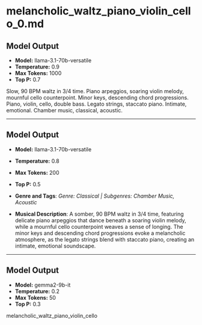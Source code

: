 # melancholic_waltz_piano_violin_cello_0.md

## Model Output
- **Model:** llama-3.1-70b-versatile
- **Temperature:** 0.9
- **Max Tokens:** 1000
- **Top P:** 0.7

Slow, 90 BPM waltz in 3/4 time. Piano arpeggios, soaring violin melody, mournful cello counterpoint. Minor keys, descending chord progressions. Piano, violin, cello, double bass. Legato strings, staccato piano. Intimate, emotional. Chamber music, classical, acoustic.

---

## Model Output
- **Model:** llama-3.1-70b-versatile
- **Temperature:** 0.8
- **Max Tokens:** 200
- **Top P:** 0.5

- **Genre and Tags**: *Genre: Classical | Subgenres: Chamber Music, Acoustic*
- **Musical Description**: A somber, 90 BPM waltz in 3/4 time, featuring delicate piano arpeggios that dance beneath a soaring violin melody, while a mournful cello counterpoint weaves a sense of longing. The minor keys and descending chord progressions evoke a melancholic atmosphere, as the legato strings blend with staccato piano, creating an intimate, emotional soundscape.

---

## Model Output
- **Model:** gemma2-9b-it
- **Temperature:** 0.2
- **Max Tokens:** 50
- **Top P:** 0.3

melancholic_waltz_piano_violin_cello
